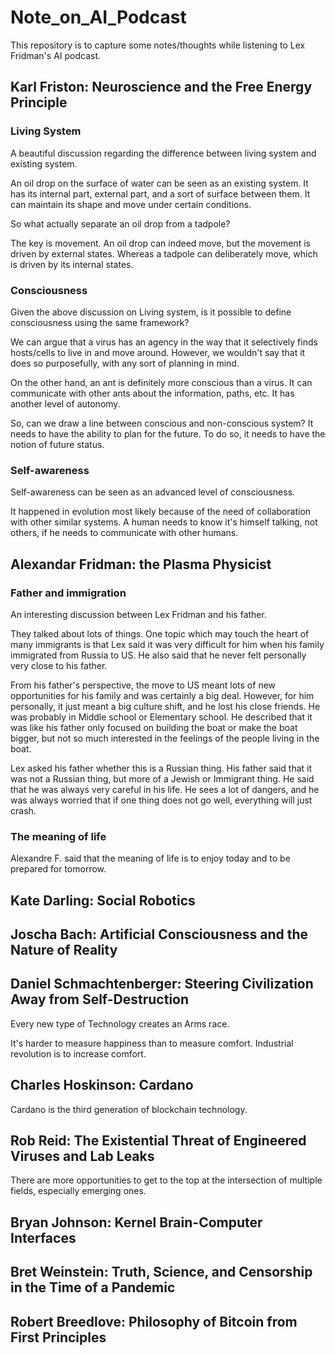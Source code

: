 # Note_on_AI_Podcast
This repository is to capture some notes/thoughts while listening to Lex Fridman's AI podcast.

## Karl Friston: Neuroscience and the Free Energy Principle

### Living System
A beautiful discussion regarding the difference between living system and existing system.  

An oil drop on the surface of water can be seen as an existing system. It has its internal part,
external part, and a sort of surface between them. It can maintain its shape and move under certain conditions.  

So what actually separate an oil drop from a tadpole?

The key is movement. An oil drop can indeed move, but the movement is driven by external states. 
Whereas a tadpole can deliberately move, which is driven by its internal states. 

### Consciousness
Given the above discussion on Living system, is it possible to define consciousness using the same framework?

We can argue that a virus has an agency in the way that it selectively finds hosts/cells to live in and move around.
However, we wouldn't say that it does so purposefully, with any sort of planning in mind.

On the other hand, an ant is definitely more conscious than a virus. It can communicate with other ants
about the information, paths, etc. It has another level of autonomy.

So, can we draw a line between conscious and non-conscious system? 
It needs to have the ability to plan for the future. To do so, it needs to have the notion of future status.

### Self-awareness
Self-awareness can be seen as an advanced level of consciousness.

It happened in evolution most likely because of the need of collaboration with other similar systems.
A human needs to know it's himself talking, not others, if he needs to communicate with other humans.  


## Alexandar Fridman: the Plasma Physicist

### Father and immigration
An interesting discussion between Lex Fridman and his father. 

They talked about lots of things. One topic which may touch the heart of many immigrants is that Lex said it was very 
difficult for him when his family immigrated from Russia to US. He also said that he never felt personally very close to his father. 

From his father's perspective, the move to US meant lots of new opportunities for his family and was certainly a big deal. 
However, for him personally, it just meant a big culture shift, and he lost his close friends. He was probably in Middle 
school or Elementary school. He described that it was like his father only focused on building the boat or make the boat
bigger, but not so much interested in the feelings of the people living in the boat.

Lex asked his father whether this is a Russian thing. His father said that it was not a Russian thing, but more of a Jewish 
or Immigrant thing. He said that he was always very careful in his life. He sees a lot of dangers, and he was always worried that
if one thing does not go well, everything will just crash.

### The meaning of life
Alexandre F. said that the meaning of life is to enjoy today and to be prepared for tomorrow.

## Kate Darling: Social Robotics

## Joscha Bach: Artificial Consciousness and the Nature of Reality

## Daniel Schmachtenberger: Steering Civilization Away from Self-Destruction
Every new type of Technology creates an Arms race.

It's harder to measure happiness than to measure comfort. Industrial revolution is to increase comfort.

## Charles Hoskinson: Cardano
Cardano is the third generation of blockchain technology.

## Rob Reid: The Existential Threat of Engineered Viruses and Lab Leaks
There are more opportunities to get to the top at the intersection of multiple fields, especially emerging ones.

## Bryan Johnson: Kernel Brain-Computer Interfaces

## Bret Weinstein: Truth, Science, and Censorship in the Time of a Pandemic

## Robert Breedlove: Philosophy of Bitcoin from First Principles
